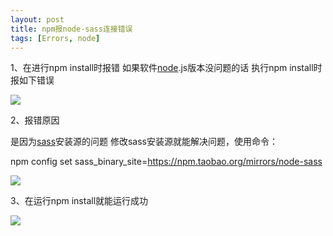 ```yaml
---
layout: post
title: npm报node-sass连接错误
tags: [Errors, node]
---
```


1、在进行npm install时报错    如果软件[node](https://so.csdn.net/so/search?q=node&spm=1001.2101.3001.7020).js版本没问题的话   执行npm install时报如下错误

![](https://cdn.jsdelivr.net/gh/darkchoco10099/img/202205112150508.png)

2、报错原因

是因为[sass](https://so.csdn.net/so/search?q=sass&spm=1001.2101.3001.7020)安装源的问题 修改sass安装源就能解决问题，使用命令：

npm config set sass\_binary\_site=https://npm.taobao.org/mirrors/node-sass

![](https://cdn.jsdelivr.net/gh/darkchoco10099/img/202205112150476.png)

3、在运行npm install就能运行成功

![](https://cdn.jsdelivr.net/gh/darkchoco10099/img/202205112150705.png)